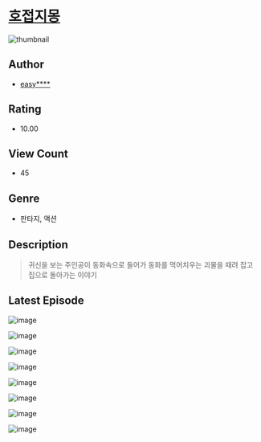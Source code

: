# [호접지몽](https://comic.naver.com/challenge/list?titleId=811015)
![thumbnail](https://image-comic.pstatic.net/user_contents_data/challenge_comic/2023/05/25/upload_3702858539868436535_480x623.jpeg)

## Author
- [easy****](https://comic.naver.com/artistTitle?id=367157)

## Rating
- 10.00

## View Count
- 45

## Genre
- 판타지, 액션

## Description
> 귀신을 보는 주인공이 동화속으로 들어가 동화를 먹어치우는 괴물을 때려 잡고 집으로 돌아가는 이야기


## Latest Episode
![image](https://image-comic.pstatic.net/user_contents_data/challenge_comic/2023/05/25/367157/upload_3846413161731600694.jpeg)

![image](https://image-comic.pstatic.net/user_contents_data/challenge_comic/2023/05/25/367157/upload_7004331296754642996.jpeg)

![image](https://image-comic.pstatic.net/user_contents_data/challenge_comic/2023/05/25/367157/upload_4049692869436728120.jpeg)

![image](https://image-comic.pstatic.net/user_contents_data/challenge_comic/2023/05/25/367157/upload_3761685671935619635.jpeg)

![image](https://image-comic.pstatic.net/user_contents_data/challenge_comic/2023/05/25/367157/upload_7005737560083607600.jpeg)

![image](https://image-comic.pstatic.net/user_contents_data/challenge_comic/2023/05/25/367157/upload_7016945985170662499.jpeg)

![image](https://image-comic.pstatic.net/user_contents_data/challenge_comic/2023/05/25/367157/upload_7075264305984266802.jpeg)

![image](https://image-comic.pstatic.net/user_contents_data/challenge_comic/2023/05/25/367157/upload_3906649894162621025.jpeg)
